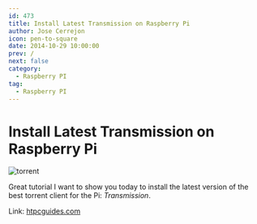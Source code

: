 ```yaml
---
id: 473
title: Install Latest Transmission on Raspberry Pi 
author: Jose Cerrejon
icon: pen-to-square
date: 2014-10-29 10:00:00
prev: /
next: false
category:
  - Raspberry PI
tag:
  - Raspberry PI
---
```


# Install Latest Transmission on Raspberry Pi 

![torrent](/images/torrent.png)

Great tutorial I want to show you today to install the latest version of the best torrent client for the Pi: *Transmission*.

Link: [htpcguides.com](http://www.htpcguides.com/install-transmission-raspberry-pi-latest-version-raspbian/)